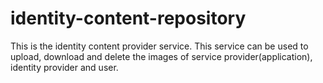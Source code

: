 # identity-content-repository
This is the identity content provider service. This service can be used to upload, download and delete the images of service provider(application), identity provider and user.
